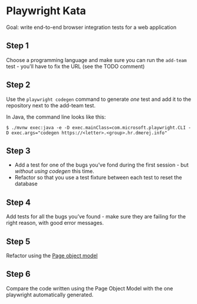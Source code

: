 # Playwright Kata

Goal: write end-to-end browser integration tests for a web application

## Step 1

Choose a programming language and make sure you can run the `add-team`
test - you'll have to fix the URL (see the TODO comment)

## Step 2

Use the `playwright codegen` command to generate *one* test and add it to the repository next to the add-team test.

In Java, the command line looks like this:

```console
$ ./mvnw exec:java -e -D exec.mainClass=com.microsoft.playwright.CLI -D exec.args="codegen https://<letter>.<group>.hr.dmerej.info"
```


## Step 3

* Add a test for one of the bugs you’ve fond during the first session - but *without using codegen* this time.
* Refactor so that you use a test fixture between each test to reset the database

## Step 4

Add tests for all the bugs you’ve found - make sure they are failing for the right reason, with good error messages.

## Step 5

Refactor using the [Page object model](https://playwright.dev/python/docs/pom)

## Step 6

Compare the code written using the Page Object Model with the one playwright automatically generated.
